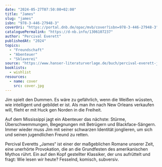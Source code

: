 ```yaml
---
date: "2024-05-27T07:50:00+02:00"
title: "James"
slug: "james"
isbn: "978-3-446-27948-3"
coverUri: "https://portal.dnb.de/opac/mvb/cover?isbn=978-3-446-27948-3"
cataloguePermalink: "https://d-nb.info/1306107237"
author: "Percival Everett"
publishedAt: "2024"
topics:
  - "Freundschaft"
  - "Abenteuer"
  - "Sklaverei"
source: "https://www.hanser-literaturverlage.de/buch/percival-everett-james-9783446279483-t-5217"
booklists:
  - wishlist
resources:
  - name: cover
    src: cover.jpg
---
```


Jim spielt den Dummen. Es wäre zu gefährlich, wenn die Weißen wüssten, wie 
intelligent und gebildet er ist. Als man ihn nach New Orleans verkaufen will, 
flieht er mit Huck gen Norden in die Freiheit.

Auf dem Mississippi jagt ein Abenteuer das nächste: Stürme, Überschwemmungen, 
Begegnungen mit Betrügern und Blackface-Sängern. Immer wieder muss Jim mit 
seiner schwarzen Identität jonglieren, um sich und seinen jugendlichen Freund zu 
retten.

Percival Everetts „James“ ist einer der maßgeblichen Romane unserer Zeit, eine 
unerhörte Provokation, die an die Grundfesten des amerikanischen Mythos rührt. 
Ein auf den Kopf gestellter Klassiker, der uns aufrüttelt und fragt: Wie lesen 
wir heute? Fesselnd, komisch, subversiv.